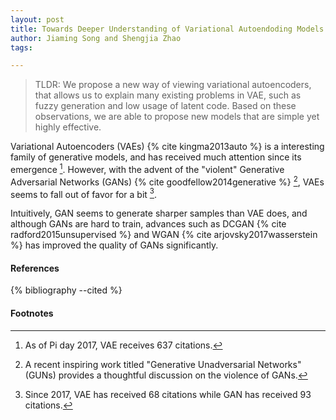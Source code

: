 ```yaml
---
layout: post
title: Towards Deeper Understanding of Variational Autoendoding Models
author: Jiaming Song and Shengjia Zhao
tags:

---
```




> TLDR: We propose a new way of viewing variational autoencoders, that allows us to explain many existing problems in VAE, such as fuzzy generation and low usage of latent code. Based on these observations, we are able to propose new models that are simple yet highly effective.



Variational Autoencoders (VAEs) {% cite kingma2013auto %} is a interesting family of generative models, and has received much attention since its emergence [^vae]. However, with the advent of the "violent" Generative Adversarial Networks (GANs) {% cite goodfellow2014generative %} [^ gun], VAEs seems to fall out of favor for a bit [^gan]. 

Intuitively, GAN seems to generate sharper samples than VAE does, and although GANs are hard to train, advances such as DCGAN {% cite radford2015unsupervised %} and WGAN {% cite arjovsky2017wasserstein %} has improved the quality of GANs significantly. 



#### References

{% bibliography --cited %}



#### Footnotes

[^ gun]: A recent inspiring work titled "Generative Unadversarial Networks" (GUNs) provides a thoughtful discussion on the violence of GANs.
[^vae]: As of Pi day 2017, VAE receives 637 citations.
[^gan]: Since 2017, VAE has received 68 citations while GAN has received 93 citations.

